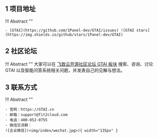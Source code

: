 ## 1 项目地址

!!! Abstract ""

    - [GTAI](https://github.com/1Panel-dev/GTAI/issues) ![GTAI stars](https://img.shields.io/github/stars/1Panel-dev/GTAI)

## 2 社区论坛

!!! Abstract ""
    大家可以在 [飞致云开源社区论坛 GTAI 板块](https://bbs.fit2cloud.com/c/mk/11) 搜索、咨询、讨论 GTAI 以及智能问答系统相关问题，并发表自己的见解与想法。
    
## 3 联系方式

!!! Abstract ""

    - 官网：https://GTAI.cn
    - 邮箱：support@fit2cloud.com
    - 电话：400-052-0755
    - 微信交流群：     
    ![企业微信](<img/index/wechat.jpg>){ width="135px" }
